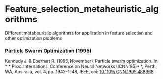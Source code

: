 # Feature_selection_metaheuristic_algorithms
 Different metaheuristic algorithms for application in feature selection and other optimization problems

### Particle Swarm Optimization (1995)
Kennedy J. & Eberhart R. (1995, November). Particle swarm optimization. In * * Proc. International Conference on Neural Networks (ICNN'95)* *, Perth, WA, Australia, vol. 4, pp. 1942-1948, IEEE, doi: [10.1109/ICNN.1995.488968](https://ieeexplore.ieee.org/document/488968)
